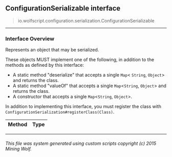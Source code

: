 ## ConfigurationSerializable __interface__

>io.wolfscript.configuration.serialization.ConfigurationSerializable

---

### Interface Overview

Represents an object that may be serialized. <p> These objects MUST implement one of the following, in addition to the methods as defined by this interface: <ul> <li>A static method "deserialize" that accepts a single `Map`&lt; `String`, `Object`&gt; and returns the class.</li> <li>A static method "valueOf" that accepts a single `Map`&lt;`String`, `Object`&gt; and returns the class.</li> <li>A constructor that accepts a single `Map`&lt;`String`, `Object`&gt;.</li> </ul> In addition to implementing this interface, you must register the class with `ConfigurationSerialization#registerClass(Class)`.

Method | Type   
--- | :--- 



---



###### This file was system generated using custom scripts copyright (c) 2015 Mining Wolf.
	


